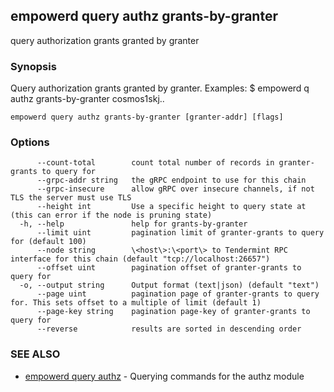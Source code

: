 ## empowerd query authz grants-by-granter

query authorization grants granted by granter

### Synopsis

Query authorization grants granted by granter.
Examples:
$ empowerd q authz grants-by-granter cosmos1skj..

```
empowerd query authz grants-by-granter [granter-addr] [flags]
```

### Options

```
      --count-total        count total number of records in granter-grants to query for
      --grpc-addr string   the gRPC endpoint to use for this chain
      --grpc-insecure      allow gRPC over insecure channels, if not TLS the server must use TLS
      --height int         Use a specific height to query state at (this can error if the node is pruning state)
  -h, --help               help for grants-by-granter
      --limit uint         pagination limit of granter-grants to query for (default 100)
      --node string        \<host\>:\<port\> to Tendermint RPC interface for this chain (default "tcp://localhost:26657")
      --offset uint        pagination offset of granter-grants to query for
  -o, --output string      Output format (text|json) (default "text")
      --page uint          pagination page of granter-grants to query for. This sets offset to a multiple of limit (default 1)
      --page-key string    pagination page-key of granter-grants to query for
      --reverse            results are sorted in descending order
```

### SEE ALSO

* [empowerd query authz](empowerd_query_authz.md)	 - Querying commands for the authz module

